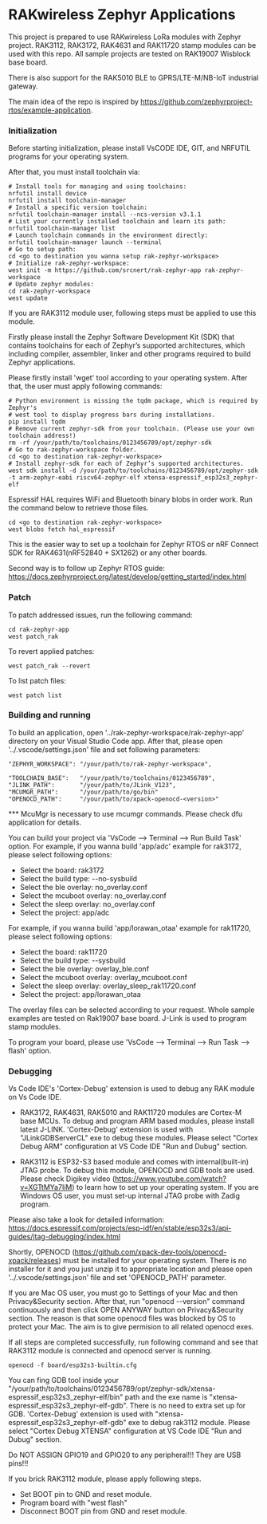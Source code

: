 RAKwireless Zephyr Applications
===============================

This project is prepared to use RAKwireless LoRa modules with Zephyr project. RAK3112, RAK3172, RAK4631 and RAK11720 stamp modules can be used with this repo. All sample projects are tested on RAK19007 Wisblock base board.

There is also support for the RAK5010 BLE to GPRS/LTE-M/NB-IoT industrial gateway.

The main idea of the repo is inspired by https://github.com/zephyrproject-rtos/example-application.

### Initialization
Before starting initialization, please install VsCODE IDE, GIT, and NRFUTIL programs for your operating system.

After that, you must install toolchain via:

```shell
# Install tools for managing and using toolchains:
nrfutil install device
nrfutil install toolchain-manager
# Install a specific version toolchain:
nrfutil toolchain-manager install --ncs-version v3.1.1
# List your currently installed toolchain and learn its path:
nrfutil toolchain-manager list
# Launch toolchain commands in the environment directly:
nrfutil toolchain-manager launch --terminal
# Go to setup path:
cd <go to destination you wanna setup rak-zephyr-workspace>
# Initialize rak-zephyr-workspace:
west init -m https://github.com/srcnert/rak-zephyr-app rak-zephyr-workspace
# Update zephyr modules:
cd rak-zephyr-workspace
west update
```

If you are RAK3112 module user, following steps must be applied to use this module.

Firstly please install the Zephyr Software Development Kit (SDK) that contains toolchains
for each of Zephyr’s supported architectures, which including compiler, assembler,
linker and other programs required to build Zephyr applications.

Please firstly install 'wget' tool according to your operating system. After that, the user
must apply following commands:

```shell
# Python environment is missing the tqdm package, which is required by Zephyr's
# west tool to display progress bars during installations.
pip install tqdm
# Remove current zephyr-sdk from your toolchain. (Please use your own toolchain address!)
rm -rf /your/path/to/toolchains/0123456789/opt/zephyr-sdk
# Go to rak-zephyr-workspace folder.
cd <go to destination rak-zephyr-workspace>
# Install zephyr-sdk for each of Zephyr’s supported architectures.
west sdk install -d /your/path/to/toolchains/0123456789/opt/zephyr-sdk -t arm-zephyr-eabi riscv64-zephyr-elf xtensa-espressif_esp32s3_zephyr-elf
```

Espressif HAL requires WiFi and Bluetooth binary blobs in order work. Run
the command below to retrieve those files.

```shell
cd <go to destination rak-zephyr-workspace>
west blobs fetch hal_espressif
```

This is the easier way to set up a toolchain for Zephyr RTOS or nRF Connect SDK for RAK4631(nRF52840 + SX1262) or any other boards.

Second way is to follow up Zephyr RTOS guide:
https://docs.zephyrproject.org/latest/develop/getting_started/index.html

### Patch
To patch addressed issues, run the following command:

```shell
cd rak-zephyr-app
west patch_rak
```

To revert applied patches:

```shell
west patch_rak --revert
```

To list patch files:

```shell
west patch list
```

### Building and running
To build an application, open '../rak-zephyr-workspace/rak-zephyr-app' directory on your Visual Studio Code app. After that, please open '../.vscode/settings.json' file and set following parameters:

```shell
"ZEPHYR_WORKSPACE": "/your/path/to/rak-zephyr-workspace",

"TOOLCHAIN_BASE":   "/your/path/to/toolchains/0123456789",
"JLINK_PATH":       "/your/path/to/JLink_V123",
"MCUMGR_PATH":      "/your/path/to/go/bin"
"OPENOCD_PATH":     "/your/path/to/xpack-openocd-<version>"
```

*** McuMgr is necessary to use mcumgr commands. Please check dfu application for details.

You can build your project via 'VsCode --> Terminal --> Run Build Task' option.
For example, if you wanna build 'app/adc' example for rak3172, please select following options:
- Select the board: rak3172
- Select the build type: --no-sysbuild
- Select the ble overlay: no_overlay.conf
- Select the mcuboot overlay: no_overlay.conf
- Select the sleep overlay: no_overlay.conf
- Select the project: app/adc

For example, if you wanna build 'app/lorawan_otaa' example for rak11720, please select following options:
- Select the board: rak11720
- Select the build type: --sysbuild
- Select the ble overlay: overlay_ble.conf
- Select the mcuboot overlay: overlay_mcuboot.conf
- Select the sleep overlay: overlay_sleep_rak11720.conf
- Select the project: app/lorawan_otaa

The overlay files can be selected according to your request. Whole sample examples are tested on Rak19007 base board. J-Link is used to program stamp modules.

To program your board, please use 'VsCode --> Terminal --> Run Task --> flash' option.

### Debugging

Vs Code IDE's 'Cortex-Debug' extension is used to debug any RAK module on Vs Code IDE.

* RAK3172, RAK4631, RAK5010 and RAK11720 modules are Cortex-M base MCUs. To debug and program ARM based modules, please install latest J-LINK. 'Cortex-Debug' extension is used with "JLinkGDBServerCL" exe to debug these modules. Please select
"Cortex Debug ARM" configuration at VS Code IDE "Run and Dubug" section.

* RAK3112 is ESP32-S3 based module and comes with internal(built-in) JTAG probe. To debug this module,
OPENOCD and GDB tools are used. Please check Digikey video (https://www.youtube.com/watch?v=XGTtMYa7IiM) to learn how to set up your operating system. If you are Windows OS user, you must set-up internal JTAG probe with Zadig program.

Please also take a look for detailed information:
https://docs.espressif.com/projects/esp-idf/en/stable/esp32s3/api-guides/jtag-debugging/index.html

Shortly, OPENOCD (https://github.com/xpack-dev-tools/openocd-xpack/releases) must be installed for your operating system. There is no installer for it and you just unzip it to appropriate location and please open '../.vscode/settings.json' file and set 'OPENOCD_PATH' parameter.

If you are Mac OS user, you must go to Settings of your Mac and then Privacy&Security section. After that, run "openocd --version" command continuously and then click OPEN ANYWAY button on Privacy&Security section. The reason is that some openocd files was blocked by OS to protect your Mac. The aim is to give permision to all related openocd exes.

If all steps are completed successfully, run following command and see that RAK3112 module is connected and openocd server is running.

```shell
openocd -f board/esp32s3-builtin.cfg
```

You can fing GDB tool inside your "/your/path/to/toolchains/0123456789/opt/zephyr-sdk/xtensa-espressif_esp32s3_zephyr-elf/bin" path and the exe name is "xtensa-espressif_esp32s3_zephyr-elf-gdb". There is no need to extra set up for GDB.
'Cortex-Debug' extension is used with "xtensa-espressif_esp32s3_zephyr-elf-gdb" exe to debug rak3112 module.
Please select "Cortex Debug XTENSA" configuration at VS Code IDE "Run and Dubug" section.

Do NOT ASSIGN GPIO19 and GPIO20 to any peripheral!!! They are USB pins!!!

If you brick RAK3112 module, please apply following steps.
- Set BOOT pin to GND and reset module.
- Program board with "west flash"
- Disconnect BOOT pin from GND and reset module.
